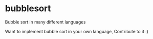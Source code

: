 # bubblesort
Bubble sort in many different languages


Want to implement bubble sort in your own language, Contribute to it :)
